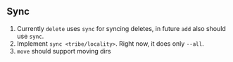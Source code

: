 ## Sync

1. Currently `delete` uses `sync` for syncing deletes, in future `add` also should use `sync`.
2. Implement `sync <tribe/locality>`. Right now, it does only `--all`.
3. `move` should support moving dirs
